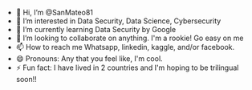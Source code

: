 - 👋 Hi, I’m @SanMateo81
- 👀 I’m interested in Data Security, Data Science, Cybersecurity
- 🌱 I’m currently learning Data Security by Google
- 💞️ I’m looking to collaborate on anything. I'm a rookie! Go easy on me
- 📫 How to reach me Whatsapp, linkedin, kaggle, and/or facebook.
- 😄 Pronouns: Any that you feel like, I'm cool. 
-  ⚡ Fun fact: I have lived in 2 countries and I'm hoping to be trilingual soon!!

<!---
SanMateo81/SanMateo81 is a ✨ special ✨ repository because its `README.md` (this file) appears on your GitHub profile.
You can click the Preview link to take a look at your changes.
--->
